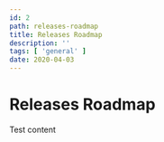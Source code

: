```yaml
---
id: 2
path: releases-roadmap
title: Releases Roadmap
description: ''
tags: [ 'general' ]
date: 2020-04-03
---
```


# Releases Roadmap
Test content